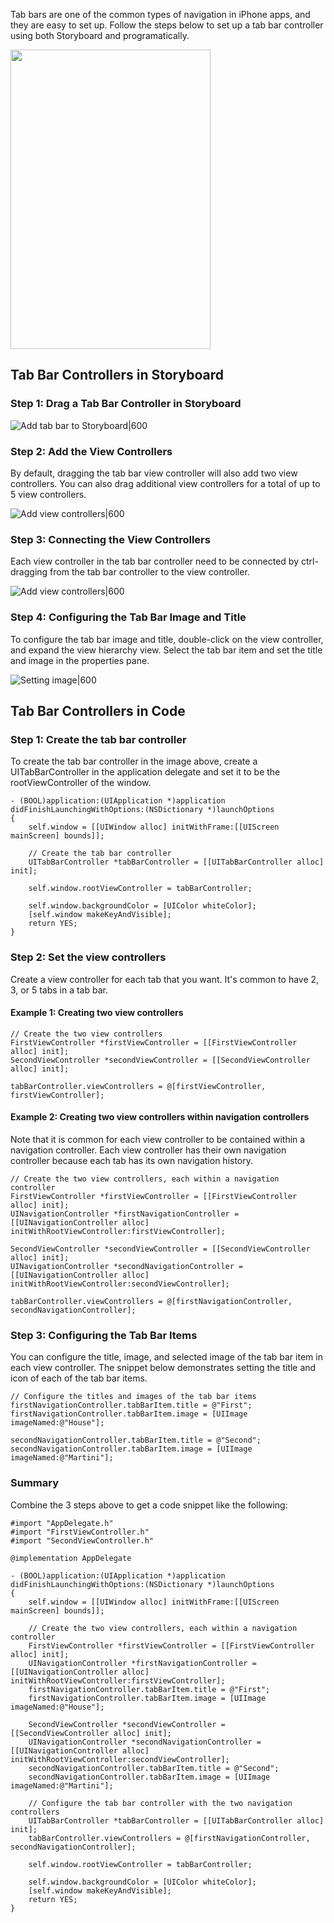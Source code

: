 Tab bars are one of the common types of navigation in iPhone apps, and they are easy to set up. Follow the steps below to set up a tab bar controller using both Storyboard and programatically.

<img src="http://i.imgur.com/omfSihU.gif" height="479" width="320" />

## Tab Bar Controllers in Storyboard

### Step 1: Drag a Tab Bar Controller in Storyboard

![Add tab bar to Storyboard|600](http://i.imgur.com/waWQjpP.gif)

### Step 2: Add the View Controllers

By default, dragging the tab bar view controller will also add two view controllers. You can also drag additional view controllers for a total of up to 5 view controllers.

![Add view controllers|600](http://i.imgur.com/OhHRlqs.gif)

### Step 3: Connecting the View Controllers

Each view controller in the tab bar controller need to be connected by ctrl-dragging from the tab bar controller to the view controller.

![Add view controllers|600](http://i.imgur.com/nDMhT3Y.gif)

### Step 4: Configuring the Tab Bar Image and Title

To configure the tab bar image and title, double-click on the view controller, and expand the view hierarchy view. Select the tab bar item and set the title and image in the properties pane.

![Setting image|600](http://i.imgur.com/iTh4VKO.gif)

## Tab Bar Controllers in Code

### Step 1: Create the tab bar controller

To create the tab bar controller in the image above, create a UITabBarController in the application delegate and set it to be the rootViewController of the window.

```objective_c
- (BOOL)application:(UIApplication *)application didFinishLaunchingWithOptions:(NSDictionary *)launchOptions
{
    self.window = [[UIWindow alloc] initWithFrame:[[UIScreen mainScreen] bounds]];

    // Create the tab bar controller
    UITabBarController *tabBarController = [[UITabBarController alloc] init];

    self.window.rootViewController = tabBarController;

    self.window.backgroundColor = [UIColor whiteColor];
    [self.window makeKeyAndVisible];
    return YES;
}
```

### Step 2: Set the view controllers

Create a view controller for each tab that you want. It's common to have 2, 3, or 5 tabs in a tab bar.

#### Example 1: Creating two view controllers

```objective_c
// Create the two view controllers
FirstViewController *firstViewController = [[FirstViewController alloc] init];
SecondViewController *secondViewController = [[SecondViewController alloc] init];

tabBarController.viewControllers = @[firstViewController, firstViewController];
```

#### Example 2: Creating two view controllers within navigation controllers

Note that it is common for each view controller to be contained within a navigation controller. Each view controller has their own navigation controller because each tab has its own navigation history.

```objective_c
// Create the two view controllers, each within a navigation controller
FirstViewController *firstViewController = [[FirstViewController alloc] init];
UINavigationController *firstNavigationController = [[UINavigationController alloc] initWithRootViewController:firstViewController];

SecondViewController *secondViewController = [[SecondViewController alloc] init];
UINavigationController *secondNavigationController = [[UINavigationController alloc] initWithRootViewController:secondViewController];

tabBarController.viewControllers = @[firstNavigationController, secondNavigationController];
```

### Step 3: Configuring the Tab Bar Items

You can configure the title, image, and selected image of the tab bar item in each view controller. The snippet below demonstrates setting the title and icon of each of the tab bar items.

```objective_c
// Configure the titles and images of the tab bar items
firstNavigationController.tabBarItem.title = @"First";
firstNavigationController.tabBarItem.image = [UIImage imageNamed:@"House"];

secondNavigationController.tabBarItem.title = @"Second";
secondNavigationController.tabBarItem.image = [UIImage imageNamed:@"Martini"];
```

### Summary

Combine the 3 steps above to get a code snippet like the following:

```objective_c
#import "AppDelegate.h"
#import "FirstViewController.h"
#import "SecondViewController.h"

@implementation AppDelegate

- (BOOL)application:(UIApplication *)application didFinishLaunchingWithOptions:(NSDictionary *)launchOptions
{
    self.window = [[UIWindow alloc] initWithFrame:[[UIScreen mainScreen] bounds]];

    // Create the two view controllers, each within a navigation controller
    FirstViewController *firstViewController = [[FirstViewController alloc] init];
    UINavigationController *firstNavigationController = [[UINavigationController alloc] initWithRootViewController:firstViewController];
    firstNavigationController.tabBarItem.title = @"First";
    firstNavigationController.tabBarItem.image = [UIImage imageNamed:@"House"];

    SecondViewController *secondViewController = [[SecondViewController alloc] init];
    UINavigationController *secondNavigationController = [[UINavigationController alloc] initWithRootViewController:secondViewController];
    secondNavigationController.tabBarItem.title = @"Second";
    secondNavigationController.tabBarItem.image = [UIImage imageNamed:@"Martini"];

    // Configure the tab bar controller with the two navigation controllers
    UITabBarController *tabBarController = [[UITabBarController alloc] init];
    tabBarController.viewControllers = @[firstNavigationController, secondNavigationController];

    self.window.rootViewController = tabBarController;

    self.window.backgroundColor = [UIColor whiteColor];
    [self.window makeKeyAndVisible];
    return YES;
}
```
